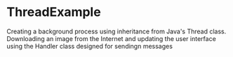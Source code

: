 # ThreadExample

Creating a background process using inheritance from Java's Thread class.
Downloading an image from the Internet and updating the user interface
using the Handler class designed for sendingn messages